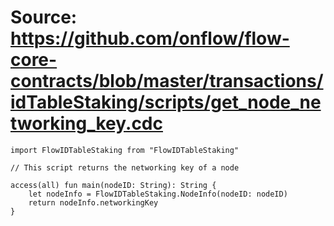 # Source: https://github.com/onflow/flow-core-contracts/blob/master/transactions/idTableStaking/scripts/get_node_networking_key.cdc

```
import FlowIDTableStaking from "FlowIDTableStaking"

// This script returns the networking key of a node

access(all) fun main(nodeID: String): String {
    let nodeInfo = FlowIDTableStaking.NodeInfo(nodeID: nodeID)
    return nodeInfo.networkingKey
}
```